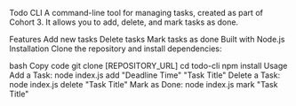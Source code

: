 Todo CLI
A command-line tool for managing tasks, created as part of Cohort 3. It allows you to add, delete, and mark tasks as done.

Features
Add new tasks
Delete tasks
Mark tasks as done
Built with Node.js
Installation
Clone the repository and install dependencies:

bash
Copy code
git clone [REPOSITORY_URL]
cd todo-cli
npm install
Usage
Add a Task: node index.js add "Deadline Time" "Task Title"
Delete a Task: node index.js delete "Task Title"
Mark as Done: node index.js mark "Task Title"

